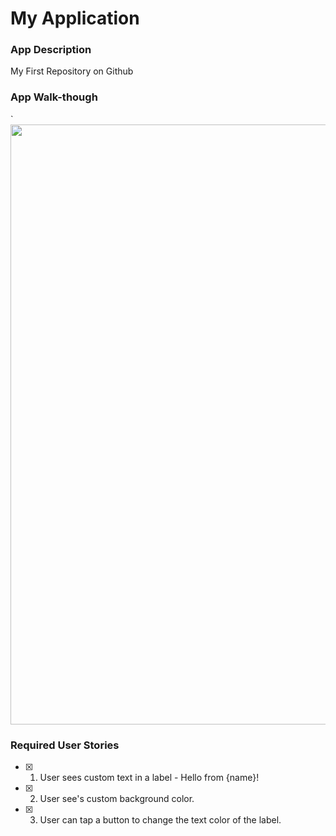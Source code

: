 # My Application

### App Description
My First Repository on Github

### App Walk-though
`
<img src="C:\Users\RF511\AppData\Roaming\Microsoft\Windows\Start Menu\Programs\LICEcap\Hello Gif.gif" width=960><br>

### Required User Stories
- [x] 1. User sees custom text in a label - Hello from {name}!
- [x] 2. User see's custom background color.
- [x] 3. User can tap a button to change the text color of the label.

